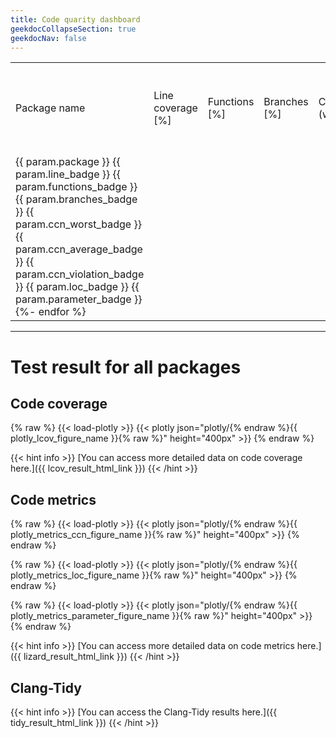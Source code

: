 ```yaml
---
title: Code quarity dashboard
geekdocCollapseSection: true
geekdocNav: false
---
```


<div class="wrapped">
<table>
<tr><td> Package name <td> Line coverage [%] <td> Functions [%] <td> Branches [%] <td> CCN (worst) <td> CCN (average) <td> CCN violation count <td> LOC violation count <td> Parameter violation count
{%- for param in param_list %}
<tr><td> {{ param.package }} {{ param.line_badge }} {{ param.functions_badge }} {{ param.branches_badge }} {{ param.ccn_worst_badge }} {{ param.ccn_average_badge }} {{ param.ccn_violation_badge }} {{ param.loc_badge }} {{ param.parameter_badge }}
{%- endfor %}
</table>
</div>

---

# Test result for all packages

## Code coverage

{% raw %}
{{< load-plotly >}}
{{< plotly json="plotly/{% endraw %}{{ plotly_lcov_figure_name }}{% raw %}" height="400px" >}}
{% endraw %}

{{< hint info >}}
[You can access more detailed data on code coverage here.]({{ lcov_result_html_link }})
{{< /hint >}}

## Code metrics

{% raw %}
{{< load-plotly >}}
{{< plotly json="plotly/{% endraw %}{{ plotly_metrics_ccn_figure_name }}{% raw %}" height="400px" >}}
{% endraw %}

{% raw %}
{{< load-plotly >}}
{{< plotly json="plotly/{% endraw %}{{ plotly_metrics_loc_figure_name }}{% raw %}" height="400px" >}}
{% endraw %}

{% raw %}
{{< load-plotly >}}
{{< plotly json="plotly/{% endraw %}{{ plotly_metrics_parameter_figure_name }}{% raw %}" height="400px" >}}
{% endraw %}

{{< hint info >}}
[You can access more detailed data on code metrics here.]({{ lizard_result_html_link }})
{{< /hint >}}

## Clang-Tidy

{{< hint info >}}
[You can access the Clang-Tidy results here.]({{ tidy_result_html_link }})
{{< /hint >}}
